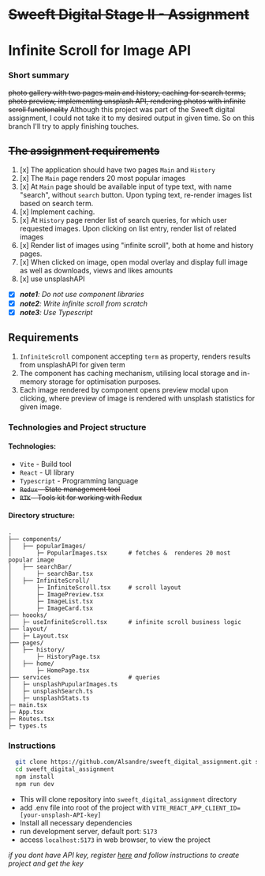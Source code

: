 # ~~Sweeft Digital Stage II - Assignment~~

# Infinite Scroll for Image API

### Short summary

~~photo gallery with two pages main and history, caching for search terms, photo preview, implementing unsplash API, rendering photos with infinite scroll functionality~~
Although this project was part of the Sweeft digital assignment, I could not take it to my desired output in given time. So on this branch I'll try to apply finishing touches.

## ~~The assignment requirements~~

1. [x] The application should have two pages `Main` and `History`
2. [x] The `Main` page renders 20 most popular images
3. [x] At `Main` page should be available input of type text, with name "search", without `search` button. Upon typing text, re-render images list based on search term.
4. [x] Implement caching.
5. [x] At `History` page render list of search queries, for which user requested images. Upon clicking on list entry, render list of related images
6. [x] Render list of images using "infinite scroll", both at home and history pages.
7. [x] When clicked on image, open modal overlay and display full image as well as downloads, views and likes amounts
8. [x] use unsplashAPI

- [x] _**note1**: Do not use component libraries_
- [x] _**note2**: Write infinite scroll from scratch_
- [x] _**note3**: Use Typescript_

## Requirements

1. `InfiniteScroll` component accepting `term` as property, renders results from unsplashAPI for given term
2. The component has caching mechanism, utilising local storage and in-memory storage for optimisation purposes.
3. Each image rendered by component opens preview modal upon clicking, where preview of image is rendered with unsplash statistics for given image.

### Technologies and Project structure

#### Technologies:

- `Vite` - Build tool
- `React` - UI library
- `Typescript` - Programming language
- ~~`Redux` - State management tool~~
- ~~`RTK` - Tools kit for working with Redux~~

#### Directory structure:

```
.
├── components/
│   ├── popularImages/
│       ├─ PopularImages.tsx      # fetches &  renderes 20 most popular image
│   ├── searchBar/
│       ├─ searchBar.tsx
│   ├── InfiniteScroll/
│       ├─ InfiniteScroll.tsx     # scroll layout
│       ├─ ImagePreview.tsx
│       ├─ ImageList.tsx
│       ├─ ImageCard.tsx
├── hoooks/
│   ├─ useInfiniteScroll.tsx      # infinite scroll business logic
├── layout/
│   ├─ Layout.tsx
├── pages/
│   ├── history/
│       ├─ HistoryPage.tsx
│   ├── home/
│       ├─ HomePage.tsx
├── services                      # queries
│   ├─ unsplashPupularImages.ts
│   ├─ unsplashSearch.ts
│   ├─ unsplashStats.ts
├─ main.tsx
├─ App.tsx
├─ Routes.tsx
├─ types.ts
```

### Instructions

```bash
  git clone https://github.com/Alsandre/sweeft_digital_assignment.git sweeft_digital_assignment
  cd sweeft_digital_assignment
  npm install
  npm run dev
```

- This will clone repository into `sweeft_digital_assignment` directory
- add .env file into root of the project with `VITE_REACT_APP_CLIENT_ID=[your-unsplash-API-key]`
- Install all necessary dependencies
- run development server, default port: `5173`
- access `localhost:5173` in web browser, to view the project

_if you dont have API key, register [here](https://unsplash.com/join) and follow instructions to create project and get the key_
